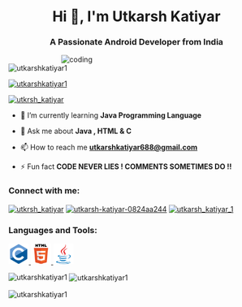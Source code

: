 <h1 align="center">Hi 👋, I'm Utkarsh Katiyar</h1>
<h3 align="center">A Passionate Android Developer from India</h3>
<img align="right" alt="coding" width="400" src="https://media1.giphy.com/media/bAQH7WXKqtIBrPs7sR/giphy.gif?cid=790b76114ff10e5c96694fafef4e1fa7dfab52483637c811&rid=giphy.gif&ct=g">

<p align="left"> <img src="https://komarev.com/ghpvc/?username=utkarshkatiyar1&label=Profile%20views&color=0e75b6&style=flat" alt="utkarshkatiyar1" /> </p>

<p align="left"> <a href="https://github.com/ryo-ma/github-profile-trophy"><img src="https://github-profile-trophy.vercel.app/?username=utkarshkatiyar1" alt="utkarshkatiyar1" /></a> </p>

<p align="left"> <a href="https://twitter.com/utkrsh_katiyar" target="blank"><img src="https://img.shields.io/twitter/follow/utkrsh_katiyar?logo=twitter&style=for-the-badge" alt="utkrsh_katiyar" /></a> </p>

- 🌱 I’m currently learning **Java Programming Language**

- 💬 Ask me about **Java , HTML & C**

- 📫 How to reach me **utkarshkatiyar688@gmail.com**

- ⚡ Fun fact **CODE NEVER LIES ! COMMENTS SOMETIMES DO !!**

<h3 align="left">Connect with me:</h3>
<p align="left">
<a href="https://twitter.com/utkrsh_katiyar" target="blank"><img align="center" src="https://raw.githubusercontent.com/rahuldkjain/github-profile-readme-generator/master/src/images/icons/Social/twitter.svg" alt="utkrsh_katiyar" height="30" width="40" /></a>
<a href="https://linkedin.com/in/utkarsh-katiyar-0824aa244" target="blank"><img align="center" src="https://raw.githubusercontent.com/rahuldkjain/github-profile-readme-generator/master/src/images/icons/Social/linked-in-alt.svg" alt="utkarsh-katiyar-0824aa244" height="30" width="40" /></a>
<a href="https://instagram.com/utkarsh_katiyar_1" target="blank"><img align="center" src="https://raw.githubusercontent.com/rahuldkjain/github-profile-readme-generator/master/src/images/icons/Social/instagram.svg" alt="utkarsh_katiyar_1" height="30" width="40" /></a>
</p>

<h3 align="left">Languages and Tools:</h3>
<p align="left"> <a href="https://www.cprogramming.com/" target="_blank" rel="noreferrer"> <img src="https://raw.githubusercontent.com/devicons/devicon/master/icons/c/c-original.svg" alt="c" width="40" height="40"/> </a> <a href="https://www.w3.org/html/" target="_blank" rel="noreferrer"> <img src="https://raw.githubusercontent.com/devicons/devicon/master/icons/html5/html5-original-wordmark.svg" alt="html5" width="40" height="40"/> </a> <a href="https://www.java.com" target="_blank" rel="noreferrer"> <img src="https://raw.githubusercontent.com/devicons/devicon/master/icons/java/java-original.svg" alt="java" width="40" height="40"/> </a> </p>

<p><img align="left" src="https://github-readme-stats.vercel.app/api/top-langs?username=utkarshkatiyar1&show_icons=true&locale=en&layout=compact" alt="utkarshkatiyar1" /></p>

<p>&nbsp;<img align="center" src="https://github-readme-stats.vercel.app/api?username=utkarshkatiyar1&show_icons=true&locale=en" alt="utkarshkatiyar1" /></p>

<p><img align="center" src="https://github-readme-streak-stats.herokuapp.com/?user=utkarshkatiyar1&" alt="utkarshkatiyar1" /></p>
